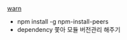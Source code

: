 

[warn](https://user-images.githubusercontent.com/15559593/126332486-70e4c961-6769-4a94-b809-479639304cc0.PNG)


- npm install -g npm-install-peers
- dependency 쫓아 모듈 버전관리 해주기
